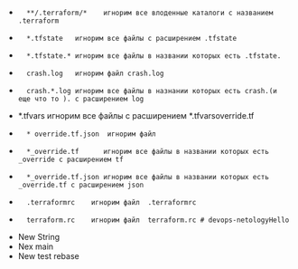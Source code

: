 
*       **/.terraform/*    игнорим все влоденные каталоги с названием .terraform
*       *.tfstate   игнорим все файлы с расширением .tfstate
*       *.tfstate.* игнорим все файлы в названии которых есть .tfstate.
*       crash.log   игнорим файл crash.log
*       crash.*.log игнорим все файлы в назнании которых есть crash.(и еще что то ). с расширением log 
*	*.tfvars	 игнорим все файлы с расширением *.tfvarsoverride.tf
*       * override.tf.json  игнорим файл
*       *_override.tf      игнорим все файлы в названии которых есть _override c расширением tf
*       *_override.tf.json игнорим все файлы в названии которых есть _override.tf c расширением json
*       .terraformrc    игнорим файл  .terraformrc
*       terraform.rc    игнорим файл  terraform.rc # devops-netologyHello


*	New String
*	Nex main
*	New test rebase


